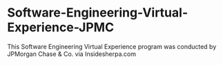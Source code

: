 # Software-Engineering-Virtual-Experience-JPMC
This Software Engineering Virtual Experience program was conducted by JPMorgan Chase &amp; Co. via  Insidesherpa.com

